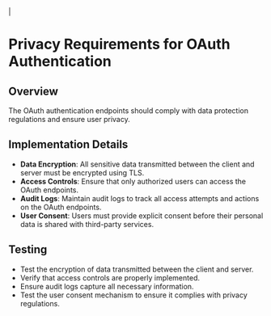 |
# Privacy Requirements for OAuth Authentication

## Overview
The OAuth authentication endpoints should comply with data protection regulations and ensure user privacy.

## Implementation Details
- **Data Encryption**: All sensitive data transmitted between the client and server must be encrypted using TLS.
- **Access Controls**: Ensure that only authorized users can access the OAuth endpoints.
- **Audit Logs**: Maintain audit logs to track all access attempts and actions on the OAuth endpoints.
- **User Consent**: Users must provide explicit consent before their personal data is shared with third-party services.

## Testing
- Test the encryption of data transmitted between the client and server.
- Verify that access controls are properly implemented.
- Ensure audit logs capture all necessary information.
- Test the user consent mechanism to ensure it complies with privacy regulations.
